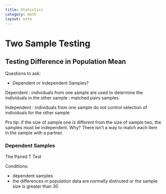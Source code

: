 ```yaml
---
title: Statistics
category: math
layout: note
---
```


# Two Sample Testing

## Testing Difference in Population Mean
Questions to ask:
* Dependent or Independent Samples? 

Dependent
: individuals from one sample are used to determine the individuals in the other sample
: matched pairs samples

Independent
: individuals from one sample do not control selection of individuals for the other sample

Pro tip: if the size of sample one is different from the size of sample two, the samples must be independent. Why? There isn't
a way to match each item in the sample with a partner. 

### Dependent Samples
 
 The Paired T Test 
 
 Conditions: 
 * dependent samples
 * the differences in population data are normally distriuted or the sample size is greater than 30
 
 
